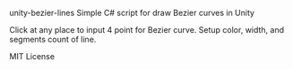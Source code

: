 unity-bezier-lines
Simple C# script for draw Bezier curves in Unity

Click at any place to input 4 point for Bezier curve. Setup color, width, and segments count of line.

MIT License
